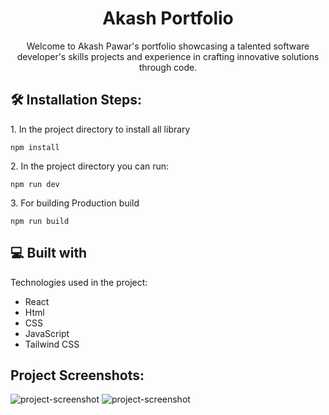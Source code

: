 <h1 align="center" id="title">Akash Portfolio</h1>

<p id="description" align="center">Welcome to Akash Pawar's portfolio showcasing a talented software developer's skills projects and experience in crafting innovative solutions through code.</p>


<h2>🛠️ Installation Steps:</h2>

<p>1. In the project directory to install all library</p>

```
npm install
```

<p>2. In the project directory you can run:</p>

```
npm run dev
```

<p>3. For building Production build</p>

```
npm run build
```

  
  
<h2>💻 Built with</h2>

Technologies used in the project:

*   React
*   Html
*   CSS
*   JavaScript
*   Tailwind CSS

<h2>Project Screenshots:</h2>

<img src="https://github.com/akashpawardev/akash-pawar-portfolio/blob/master/public/assets/website.webp" alt="project-screenshot" >

<img src="https://github.com/akashpawardev/akash-pawar-portfolio/blob/master/public/assets/website%20img%202.png" alt="project-screenshot" >
